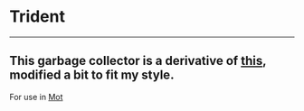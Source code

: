 # Trident
---
This garbage collector is a derivative of [this](https://github.com/danmey/gc), modified a bit to fit my style.
---
For use in [Mot](https://github.com/s0cks/Mot)